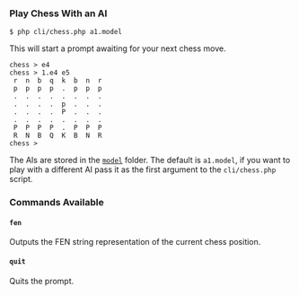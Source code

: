 ### Play Chess With an AI

```text
$ php cli/chess.php a1.model
```

This will start a prompt awaiting for your next chess move.

```text
chess > e4
chess > 1.e4 e5
 r  n  b  q  k  b  n  r
 p  p  p  p  .  p  p  p
 .  .  .  .  .  .  .  .
 .  .  .  .  p  .  .  .
 .  .  .  .  P  .  .  .
 .  .  .  .  .  .  .  .
 P  P  P  P  .  P  P  P
 R  N  B  Q  K  B  N  R
chess >
```

The AIs are stored in the [`model`](https://github.com/chesslablab/php-chess/tree/master/model) folder. The default is `a1.model`, if you want to play with a different AI pass it as the first argument to the `cli/chess.php` script.

### Commands Available

#### `fen`

Outputs the FEN string representation of the current chess position.

#### `quit`

Quits the prompt.

